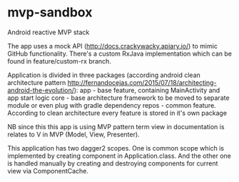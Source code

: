 # mvp-sandbox
Android reactive MVP stack

The app uses a mock API (http://docs.crackywacky.apiary.io/) to mimic GitHub functionality. There's a custom RxJava implementation which can be found in feature/custom-rx branch.

Application is divided in three packages (according android clean architecture pattern http://fernandocejas.com/2015/07/18/architecting-android-the-evolution/):
app - base feature, containing MainActivity and app start logic
core - base architecture framework to be moved to separate module or even plug with gradle dependency
repos - common feature. According to clean architecture every feature is stored in it's own package

NB since this this app is using MVP pattern term view in documentation is relates to V
in MVP (Model, View, Presenter).

This application has two dagger2 scopes. One is common scope which is implemented by creating component in Application.class.
And the other one is handled manually by creating and destroying components for current view via ComponentCache.
